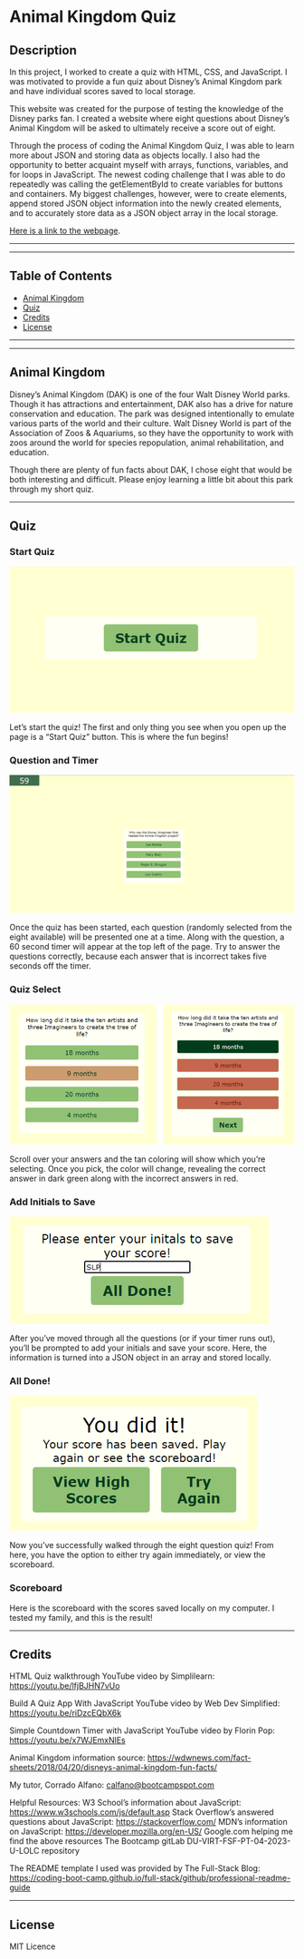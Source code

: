 # Animal Kingdom Quiz

## Description

In this project, I worked to create a quiz with HTML, CSS, and JavaScript. I was motivated to provide a fun quiz about Disney’s Animal Kingdom park and have individual scores saved to local storage.

This website was created for the purpose of testing the knowledge of the Disney parks fan. I created a website where eight questions about Disney’s Animal Kingdom will be asked to ultimately receive a score out of eight.

Through the process of coding the Animal Kingdom Quiz, I was able to learn more about JSON and storing data as objects locally. I also had the opportunity to better acquaint myself with arrays, functions, variables, and for loops in JavaScript. The newest coding challenge that I was able to do repeatedly was calling the getElementById to create variables for buttons and containers. My biggest challenges, however, were to create elements, append stored JSON object information into the newly created elements, and to accurately store data as a JSON object array in the local storage.

[Here is a link to the webpage](https:/).

---
---

## Table of Contents

- [Animal Kingdom](#animal-kingdom)
- [Quiz](#quiz)
- [Credits](#credits)
- [License](#license)

---
---

## Animal Kingdom

Disney’s Animal Kingdom (DAK) is one of the four Walt Disney World parks. Though it has attractions and entertainment, DAK also has a drive for nature conservation and education. The park was designed intentionally to emulate various parts of the world and their culture. Walt Disney World is part of the Association of Zoos & Aquariums, so they have the opportunity to 
work with zoos around the world for species repopulation, animal rehabilitation, and education.


Though there are plenty of fun facts about DAK, I chose eight that would be both interesting and difficult. Please enjoy learning a little bit about this park through my short quiz.

---

## Quiz

### Start Quiz
![Start Quiz Screenshot](assets/images/Start-Quiz-Screenshot.png "Start Quiz Screenshot")

Let’s start the quiz! The first and only thing you see when you open up the page is a “Start Quiz” button. This is where the fun begins!


### Question and Timer
![Question and Timer Screenshot](assets/images/question-timer-screenshot.png "Question and Timer Screenshot")

Once the quiz has been started, each question (randomly selected from the eight available) will be presented one at a time. Along with the question, a 60 second timer will appear at the top left of the page. Try to answer the questions correctly, because each answer that is incorrect takes five seconds off the timer.

### Quiz Select
![Quiz Select Screenshot](assets/images/question-select-screenshot.png "Quiz Select Screenshot")

Scroll over your answers and the tan coloring will show which you’re selecting. Once you pick, the color will change, revealing the correct answer in dark green along with the incorrect answers in red.

### Add Initials to Save
![Initials and Save Screenshot](assets/images/save-score-screenshot.png "Initials and Save Screenshot")

After you’ve moved through all the questions (or if your timer runs out), you’ll be prompted to add your initials and save your score. Here, the information is turned into a JSON object in an array and stored locally.

### All Done!
![Done Screenshot](assets/images/quiz-over-screenshot.png "Done Screenshot")

Now you’ve successfully walked through the eight question quiz! From here, you have the option to either try again immediately, or view the scoreboard.

### Scoreboard

Here is the scoreboard with the scores saved locally on my computer. I tested my family, and this is the result!

---

## Credits

HTML Quiz walkthrough YouTube video by Simplilearn: https://youtu.be/lfjBJHN7vUo

Build A Quiz App With JavaScript YouTube video by Web Dev Simplified: https://youtu.be/riDzcEQbX6k

Simple Countdown Timer with JavaScript YouTube video by Florin Pop: https://youtu.be/x7WJEmxNlEs

Animal Kingdom information source: https://wdwnews.com/fact-sheets/2018/04/20/disneys-animal-kingdom-fun-facts/

My tutor, Corrado Alfano: calfano@bootcampspot.com

Helpful Resources:
W3 School’s information about JavaScript: https://www.w3schools.com/js/default.asp
Stack Overflow’s answered questions about JavaScript: https://stackoverflow.com/
MDN’s information on JavaScript: https://developer.mozilla.org/en-US/
Google.com helping me find the above resources
The Bootcamp gitLab DU-VIRT-FSF-PT-04-2023-U-LOLC repository

The README template I used was provided by The Full-Stack Blog: https://coding-boot-camp.github.io/full-stack/github/professional-readme-guide

---

## License
MIT Licence
